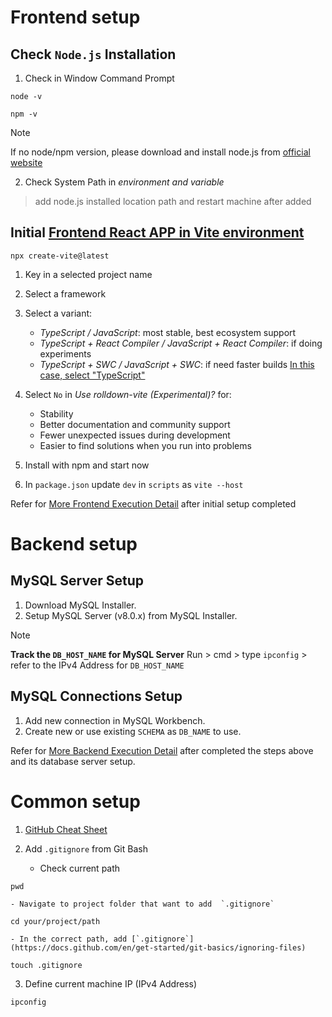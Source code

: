 # Frontend setup
## Check `Node.js` Installation
1. Check in Window Command Prompt
```
node -v
```
```
npm -v
```

> [!NOTE]
> If no node/npm version, please download and install node.js from [official website](https://nodejs.org/en/download)

2. Check System Path in *environment and variable*
> add node.js installed location path and restart machine after added

## Initial [Frontend React APP in Vite environment](https://reactrouter.com/start/data/installation)
```
npx create-vite@latest
```
1. Key in a selected project name
2. Select a framework
3. Select a variant:
	- *TypeScript / JavaScript*: most stable, best ecosystem support
	- *TypeScript + React Compiler / JavaScript + React Compiler*: if doing experiments
	- *TypeScript + SWC / JavaScript + SWC*: if need faster builds
<ins>In this case, select "TypeScript"</ins>

4. Select `No` in *Use rolldown-vite (Experimental)?* for:
	- Stability
	- Better documentation and community support
	- Fewer unexpected issues during development
	- Easier to find solutions when you run into problems
5. Install with npm and start now
6. In `package.json` update `dev` in `scripts` as `vite --host`

Refer for [More Frontend Execution Detail](my-profile/README.md) after initial setup completed

# Backend setup
## MySQL Server Setup
1. Download MySQL Installer.
2. Setup MySQL Server (v8.0.x) from MySQL Installer.

> [!NOTE]
> **Track the `DB_HOST_NAME` for MySQL Server**
> Run > cmd > type `ipconfig` > refer to the IPv4 Address for `DB_HOST_NAME`

## MySQL Connections Setup
1. Add new connection in MySQL Workbench.
2. Create new or use existing `SCHEMA` as `DB_NAME` to use.

Refer for [More Backend Execution Detail](backend/README.md) after completed the steps above and its database server setup.

# Common setup
1. [GitHub Cheat Sheet](https://git-scm.com/cheat-sheet)

2. Add `.gitignore` from Git Bash
	- Check current path
```
pwd
```
	- Navigate to project folder that want to add  `.gitignore`
```
cd your/project/path
```
	- In the correct path, add [`.gitignore`](https://docs.github.com/en/get-started/git-basics/ignoring-files)
```
touch .gitignore
```

3. Define current machine IP (IPv4 Address)
```
ipconfig
```